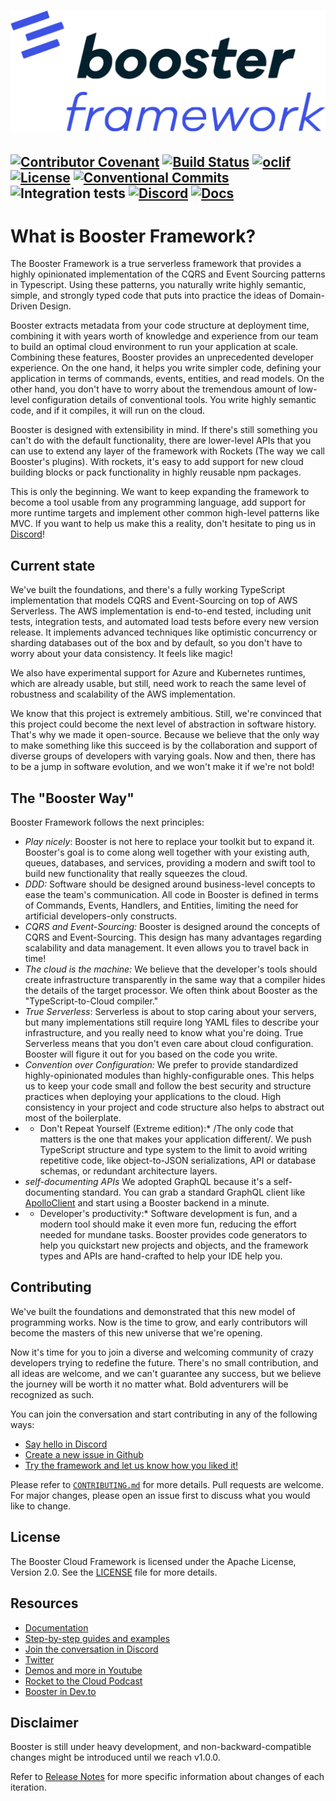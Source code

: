 # ![Booster logo](docs/img/booster-logo.png)

[![Contributor Covenant](https://img.shields.io/badge/Contributor%20Covenant-2.0-4baaaa.svg)](CODE_OF_CONDUCT.md)
[![Build Status](https://img.shields.io/endpoint.svg?url=https%3A%2F%2Factions-badge.atrox.dev%2Fboostercloud%2Fbooster%2Fbadge&style=flat)](https://actions-badge.atrox.dev/boostercloud/booster/goto)
[![oclif](https://img.shields.io/badge/cli-oclif-brightgreen.svg)](https://oclif.io)
[![License](https://img.shields.io/npm/l/@boostercloud/cli)](https://github.com/boostercloud/booster/blob/main/package.json)
[![Conventional Commits](https://img.shields.io/badge/Conventional%20Commits-1.0.0-yellow.svg)](https://conventionalcommits.org)
![Integration tests](https://github.com/boostercloud/booster/workflows/Integration%20tests/badge.svg)
[![Discord](https://img.shields.io/discord/763753198388510780.svg?label=&logo=discord&logoColor=ffffff&color=7389D8&labelColor=6A7EC2)](https://discord.gg/bDY8MKx)
[![Docs](https://img.shields.io/badge/Docs-Booster-blue)](https://docs.booster.cloud)
---

# What is Booster Framework?

The Booster Framework is a true serverless framework that provides a highly opinionated implementation of the CQRS and Event Sourcing patterns in Typescript. Using these patterns, you naturally write highly semantic, simple, and strongly typed code that puts into practice the ideas of Domain-Driven Design.

Booster extracts metadata from your code structure at deployment time, combining it with years worth of knowledge and experience from our team to build an optimal cloud environment to run your application at scale.
‍
Combining these features, Booster provides an unprecedented developer experience. On the one hand, it helps you write simpler code, defining your application in terms of commands, events, entities, and read models. On the other hand, you don't have to worry about the tremendous amount of low-level configuration details of conventional tools. You write highly semantic code, and if it compiles, it will run on the cloud.

Booster is designed with extensibility in mind. If there's still something you can't do with the default functionality, there are lower-level APIs that you can use to extend any layer of the framework with Rockets (The way we call Booster's plugins). With rockets, it's easy to add support for new cloud building blocks or pack functionality in highly reusable npm packages.

This is only the beginning. We want to keep expanding the framework to become a tool usable from any programming language, add support for more runtime targets and implement other common high-level patterns like MVC. If you want to help us make this a reality, don't hesitate to ping us in [Discord](https://discord.gg/bDY8MKx)!

## Current state

We've built the foundations, and there's a fully working TypeScript implementation that models CQRS and Event-Sourcing on top of AWS Serverless. The AWS implementation is end-to-end tested, including unit tests, integration tests, and automated load tests before every new version release. It implements advanced techniques like optimistic concurrency or sharding databases out of the box and by default, so you don't have to worry about your data consistency. It feels like magic!

We also have experimental support for Azure and Kubernetes runtimes, which are already usable, but still, need work to reach the same level of robustness and scalability of the AWS implementation.

We know that this project is extremely ambitious. Still, we're convinced that this project could become the next level of abstraction in software history. That's why we made it open-source. Because we believe that the only way to make something like this succeed is by the collaboration and support of diverse groups of developers with varying goals. Now and then, there has to be a jump in software evolution, and we won't make it if we're not bold!

## The "Booster Way"

Booster Framework follows the next principles:

* *Play nicely*: Booster is not here to replace your toolkit but to expand it. Booster's goal is to come along well together with your existing auth, queues, databases, and services, providing a modern and swift tool to build new functionality that really squeezes the cloud.
* *DDD:* Software should be designed around business-level concepts to ease the team's communication. All code in Booster is defined in terms of Commands, Events, Handlers, and Entities, limiting the need for artificial developers-only constructs.
* *CQRS and Event-Sourcing:* Booster is designed around the concepts of CQRS and Event-Sourcing. This design has many advantages regarding scalability and data management. It even allows you to travel back in time!
* *The cloud is the machine:* We believe that the developer's tools should create infrastructure transparently in the same way that a compiler hides the details of the target processor. We often think about Booster as the "TypeScript-to-Cloud compiler."
* *True Serverless*: Serverless is about to stop caring about your servers, but many implementations still require long YAML files to describe your infrastructure, and you really need to know what you're doing. True Serverless means that you don't even care about cloud configuration. Booster will figure it out for you based on the code you write.
* *Convention over Configuration:* We prefer to provide standardized highly-opinionated modules than highly-configurable ones. This helps us to keep your code small and follow the best security and structure practices when deploying your applications to the cloud. High consistency in your project and code structure also helps to abstract out most of the boilerplate.
* * Don't Repeat Yourself (Extreme edition):* /The only code that matters is the one that makes your application different/. We push TypeScript structure and type system to the limit to avoid writing repetitive code, like object-to-JSON serializations, API or database schemas, or redundant architecture layers. 
* *self-documenting APIs* We adopted GraphQL because it's a self-documenting standard. You can grab a standard GraphQL client like [ApolloClient](https://github.com/apollographql/apollo-client) and start using a Booster backend in a minute.
* * Developer's productivity:* Software development is fun, and a modern tool should make it even more fun, reducing the effort needed for mundane tasks. Booster provides code generators to help you quickstart new projects and objects, and the framework types and APIs are hand-crafted to help your IDE help you.


## Contributing

We've built the foundations and demonstrated that this new model of programming works. Now is the time to grow, and early contributors will become the masters of this new universe that we're opening. 

Now it's time for you to join a diverse and welcoming community of crazy developers trying to redefine the future. There's no small contribution, and all ideas are welcome, and we can't guarantee any success, but we believe the journey will be worth it no matter what. Bold adventurers will be recognized as such.

You can join the conversation and start contributing in any of the following ways:
* [Say hello in Discord](https://discord.gg/bDY8MKx)
* [Create a new issue in Github](https://github.com/boostercloud/booster/issues/new/choose)
* [Try the framework and let us know how you liked it!](https://docs.booster.cloud/#/chapters/02_getting-started)

Please refer to [`CONTRIBUTING.md`](CONTRIBUTING.md) for more details. Pull requests are welcome. For major changes, please
open an issue first to discuss what you would like to change.

## License

The Booster Cloud Framework is licensed under the Apache License, Version 2.0. See the [LICENSE](LICENSE) file for more details.

## Resources

* [Documentation](https://docs.booster.cloud)
* [Step-by-step guides and examples](docs/examples)
* [Join the conversation in Discord](https://discord.gg/k7b4B8CDtT)
* [Twitter](https://twitter.com/boostthecloud)
* [Demos and more in Youtube](https://www.youtube.com/channel/UCpUTONI8OG19pr9A4cn35DA)
* [Rocket to the Cloud Podcast](https://www.youtube.com/channel/UCxUYk1SVyNRCGNV-9SYjEFQ)
* [Booster in Dev.to](https://dev.to/boostercloud)

## Disclaimer

Booster is still under heavy development, and non-backward-compatible changes might be introduced until we reach v1.0.0.

Refer to [Release Notes](https://github.com/boostercloud/booster/releases) for more specific information about changes of each iteration.
